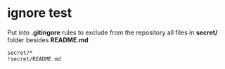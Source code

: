 # ignore test

Put into **.gitingore** rules to exclude from the repository
all files in **secret/** folder besides **README.md**

```
secret/*
!secret/README.md
```

